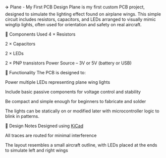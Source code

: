 ✈️ Plane - My First PCB Design
Plane is my first custom PCB project, designed to simulate the lighting effect found on airplane wings. This simple circuit includes resistors, capacitors, and LEDs arranged to visually mimic wingtip lights, often used for orientation and safety on real aircraft.

🔧 Components Used
4 × Resistors 

2 × Capacitors 

2 × LEDs

2 × PNP transistors 
Power Source – 3V or 5V (battery or USB)

🔌 Functionality
The PCB is designed to:

Power multiple LEDs representing plane wing lights

Include basic passive components for voltage control and stability

Be compact and simple enough for beginners to fabricate and solder

The lights can be statically on or modified later with microcontroller logic to blink in patterns.

📐 Design Notes
Designed using [KiCad](https://www.kicad.org/)

All traces are routed for minimal interference

The layout resembles a small aircraft outline, with LEDs placed at the ends to simulate left and right wings
